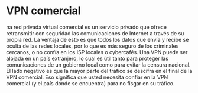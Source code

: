 [Title]: # (VPN comercial)
[Difficulty]: # (Principiante)
[Order]: # (23)

# VPN comercial 
na red privada virtual comercial es un servicio privado que ofrece retransmitir con seguridad las comunicaciones de Internet a través de su propia red. La ventaja de esto es que todos los datos que envía y recibe se oculta de las redes locales, por lo que es más seguro de los criminales cercanos, o no confía en los ISP locales o cybercafés. Una VPN puede ser alojada en un país extranjero, lo cual es útil tanto para proteger las comunicaciones de un gobierno local como para evitar la censura nacional. El lado negativo es que la mayor parte del tráfico se descifra en el final de la VPN comercial. Eso significa que usted necesita confiar en la VPN comercial (y el país donde se encuentra) para no fisgar en su tráfico.